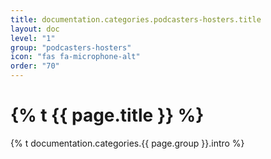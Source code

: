 ```yaml
---
title: documentation.categories.podcasters-hosters.title
layout: doc
level: "1"
group: "podcasters-hosters"
icon: "fas fa-microphone-alt"
order: "70"
---
```


# {% t {{ page.title }} %}

{% t documentation.categories.{{ page.group }}.intro %}
